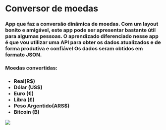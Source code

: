 <h1> Conversor de moedas</h1>
<h3> App que faz a conversão dinâmica de moedas. Com um layout bonito e amigável, este app pode ser apresentar bastante útil para algumas pessoas. O aprendizado diferenciado nesse app é que vou utilizar uma API para obter os dados atualizados e de forma produtiva e confiável Os dados seram obtidos em formato JSON.</h3>
<h3>Moedas convertidas:<h3>
<ul>
  <li>Real(R$)</li>
  <li>Dólar (US$)</li>
  <li>Euro (€)</li>
  <li>Libra (£)</li>
  <li>Peso Argentido(ARS$)</li>
  <li>Bitcoin (₿)</li>
</ul>
  <img src="https://media.giphy.com/media/uFtywzELtkFzi/giphy.gif" />
